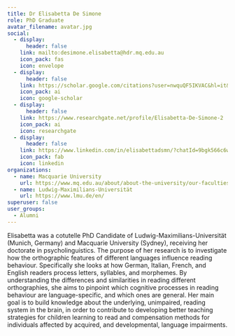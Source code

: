 ```yaml
---
title: Dr Elisabetta De Simone
role: PhD Graduate
avatar_filename: avatar.jpg
social:
  - display:
      header: false
    link: mailto:desimone.elisabetta@hdr.mq.edu.au
    icon_pack: fas
    icon: envelope
  - display:
      header: false
    link: https://scholar.google.com/citations?user=nwquQF5IKVAC&hl=it&oi=ao
    icon_pack: ai
    icon: google-scholar
  - display:
      header: false
    link: https://www.researchgate.net/profile/Elisabetta-De-Simone-2
    icon_pack: ai
    icon: researchgate
  - display:
      header: false
    link: https://www.linkedin.com/in/elisabettadsmn/?chatId=9bgk566c6w2c&locale=en_US&msgOverlay=true
    icon_pack: fab
    icon: linkedin
organizations:
  - name: Macquarie University
    url: https://www.mq.edu.au/about/about-the-university/our-faculties/medicine-and-health-sciences/departments-and-centres/school-of-psychological-sciences
  - name: Ludwig-Maximilians-Universität
    url: https://www.lmu.de/en/
superuser: false
user_groups:
  - Alumni
---
```

Elisabetta was a cotutelle PhD Candidate of Ludwig-Maximilians-Universität (Munich, Germany) and Macquarie University (Sydney), receiving her doctorate in psycholinguistics. The purpose of her research is to investigate how the orthographic features of different languages influence reading behaviour. Specifically she looks at how German, Italian, French, and English readers process letters, syllables, and morphemes. By understanding the differences and similarities in reading different orthographies, she aims to pinpoint which cognitive processes in reading behaviour are language-specific, and which ones are general. Her main goal is to build knowledge about the underlying, unimpaired, reading system in the brain, in order to contribute to developing better teaching strategies for children learning to read and compensation methods for individuals affected by acquired, and developmental, language impairments.

